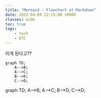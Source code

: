 ```yaml
---
title: "Mermaid - Flowchart at Markdown"
date: 2022-04-09 22:15:00 +0900
classes: wide
toc: true
tags:
    - tech
    - ETC
---
```


이게 된다고??

```mermaid
graph TD;
    A-->B;
    A-->C;
    B-->D;
    C-->D;
```

<div class="mermaid" markdown="0">
graph TD;
    A-->B;
    A-->C;
    B-->D;
    C-->D;
</div>